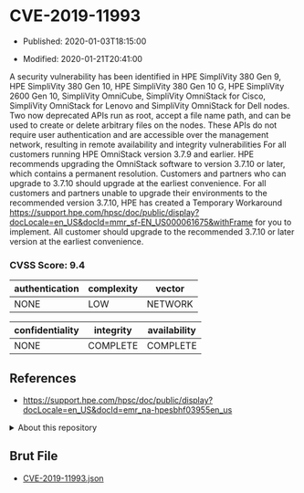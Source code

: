 # CVE-2019-11993

- Published: 2020-01-03T18:15:00

- Modified: 2020-01-21T20:41:00

A security vulnerability has been identified in HPE SimpliVity 380 Gen 9, HPE SimpliVity 380 Gen 10, HPE SimpliVity 380 Gen 10 G, HPE SimpliVity 2600 Gen 10, SimpliVity OmniCube, SimpliVity OmniStack for Cisco, SimpliVity OmniStack for Lenovo and SimpliVity OmniStack for Dell nodes. Two now deprecated APIs run as root, accept a file name path, and can be used to create or delete arbitrary files on the nodes. These APIs do not require user authentication and are accessible over the management network, resulting in remote availability and integrity vulnerabilities For all customers running HPE OmniStack version 3.7.9 and earlier. HPE recommends upgrading the OmniStack software to version 3.7.10 or later, which contains a permanent resolution. Customers and partners who can upgrade to 3.7.10 should upgrade at the earliest convenience. For all customers and partners unable to upgrade their environments to the recommended version 3.7.10, HPE has created a Temporary Workaround https://support.hpe.com/hpsc/doc/public/display?docLocale=en_US&docId=mmr_sf-EN_US000061675&withFrame for you to implement. All customer should upgrade to the recommended 3.7.10 or later version at the earliest convenience.

### CVSS Score: **9.4**

| authentication | complexity | vector |
| --- | --- | --- |
| NONE | LOW | NETWORK |

| confidentiality | integrity | availability |
| --- | --- | --- |
| NONE | COMPLETE | COMPLETE |

## References

* https://support.hpe.com/hpsc/doc/public/display?docLocale=en_US&docId=emr_na-hpesbhf03955en_us

<details>
<summary>About this repository</summary> 

  This repository is part of the project [Live Hack CVE](https://github.com/Live-Hack-CVE). Main website can be found [www.live-hack.org](https://www.live-hack.org) 
  
  Made by [Sn0wAlice](https://github.com/Sn0wAlice) for the people that care about security and need to have a feed of the latest CVEs. Hope you enjoy it, don't forget to star the repo and follow me on [Twitter](https://twitter.com/Sn0wAlice) and [Github](https://github.com/Sn0wAlice). And that is my [personnal website](https://www.alice-snow.me/)

  - [Home Page](https://github.com/Live-Hack-CVE)
  - [Framework](https://github.com/Live-Hack-CVE/cve-framework)
  - [CVE database](https://github.com/Live-Hack-CVE/full_database)
  - [Changelog](https://github.com/Live-Hack-CVE/Changelog)
</details>

## Brut File

* [CVE-2019-11993.json](https://raw.githubusercontent.com/Live-Hack-CVE/full_database/main/cves/2019/CVE-2019-11993.json)

